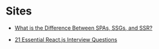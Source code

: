 # Sites

* [What is the Difference Between SPAs, SSGs, and SSR?](https://graphcms.com/blog/difference-spa-ssg-ssr)

* [21 Essential React.js Interview Questions](https://www.toptal.com/react/interview-questions) 